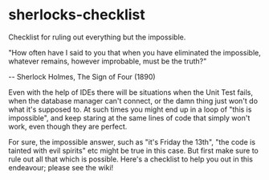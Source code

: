 # sherlocks-checklist
Checklist for ruling out everything but the impossible.

"How often have I said to you that when you have eliminated the impossible, whatever remains, however improbable, must be the truth?"

-- Sherlock Holmes, The Sign of Four (1890)

Even with the help of IDEs there will be situations when the Unit Test fails, when the database manager can't connect, or the damn thing just won't do what it's supposed to. At such times you might end up in a loop of "this is impossible", and keep staring at the same lines of code that simply won't work, even though they are perfect.

For sure, the impossible answer, such as "it's Friday the 13th", "the code is tainted with evil spirits" etc might be true in this case. But first make sure to rule out all that which is possible. Here's a checklist to help you out in this endeavour; please see the wiki!
